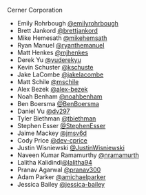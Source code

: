 Cerner Corporation

- Emily Rohrbough [@emilyrohrbough]
- Brett Jankord [@brettjankord]
- Mike Hemesath [@mikehemsath]
- Ryan Manuel [@ryanthemanuel]
- Matt Henkes [@mjhenkes]
- Derek Yu [@yuderekyu]
- Kevin Schuster [@kschuste]
- Jake LaCombe [@jakelacombe]
- Matt Schile [@mschile]
- Alex Bezek [@alex-bezek]
- Noah Benham [@noahbenham]
- Ben Boersma [@BenBoersma]
- Daniel Vu [@dv297]
- Tyler Biethman [@tbiethman]
- Stephen Esser [@StephenEsser]
- Jaime Mackey [@jmsv6d]
- Cody Price [@dev-cprice]
- Justin Wisniewski [@JustinWisniewski]
- Naveen Kumar Ramamurthy [@nramamurth]
- Lalitha Kalidindi[@lalitha94]
- Pranav Agarwal [@pranav300]
- Adam Parker [@amichaelparker]
- Jessica Bailey [@jessica-bailey]

[@emilyrohrbough]: https://github.com/emilyrohrbough
[@brettjankord]: https://github.com/bjankord
[@mikehemsath]: https://github.com/mhemesath
[@ryanthemanuel]: https://github.com/ryanthemanuel
[@mjhenkes]: https://github.com/mjhenkes
[@yuderekyu]: https://github.com/yuderekyu
[@kschuste]: https://github.com/kschuste
[@jakelacombe]: https://github.com/jakelacombe
[@mschile]: https://github.com/mschile
[@alex-bezek]: https://github.com/alex-bezek
[@noahbenham]: https://github.com/noahbenham
[@BenBoersma]: https://github.com/BenBoersma
[@dv297]: https://github.com/dv297
[@tbiethman]: https://github.com/tbiethman
[@StephenEsser]: https://github.com/StephenEsser
[@jmsv6d]: https://github.com/jmsv6d
[@dev-cprice]: https://github.com/dev-cprice
[@JustinWisniewski]: https://github.com/JustinWisniewski
[@nramamurth]: https://github.com/nramamurth
[@lalitha94]: https://github.com/lalitha94
[@pranav300]: https://github.com/pranav300
[@amichaelparker]: https://github.com/amichaelparker
[@jessica-bailey]: https://github.com/jessica-bailey
